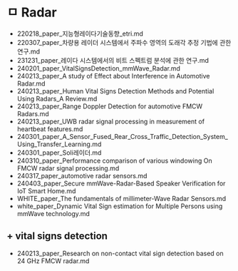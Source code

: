 

# ㅁ Radar
- 220218_paper_지능형레이다기술동향_etri.md
- 220307_paper_차량용 레이더 시스템에서 주파수 영역의 도래각 추정 기법에 관한 연구.md
- 231231_paper_레이다 시스템에서의 비트 스펙트럼 분석에 관한 연구.md
- 240201_paper_VitalSignsDetection_mmWave_Radar.md
- 240213_paper_A study of Effect about Interference in Automotive Radar.md
- 240213_paper_Human Vital Signs Detection Methods and Potential Using Radars_A Review.md
- 240213_paper_Range Doppler Detection for automotive FMCW Radars.md
- 240213_paper_UWB radar signal processing in measurement of heartbeat features.md
- 240301_paper_A_Sensor_Fused_Rear_Cross_Traffic_Detection_System_Using_Transfer_Learning.md
- 240301_paper_Soli레이더.md
- 240310_paper_Performance comparison of various windowing On FMCW radar signal processing.md
- 240317_paper_automotive radar sensors.md
- 240403_paper_Secure mmWave-Radar-Based Speaker Verification for IoT Smart Home.md
- WHITE_paper_The fundamentals of millimeter-Wave Radar Sensors.md
- white_paper_Dynamic Vital Sign estimation for Multiple Persons using mmWave technology.md
## + vital signs detection
  - 240213_paper_Research on non-contact vital sign detection based on 24 GHz FMCW radar.md

